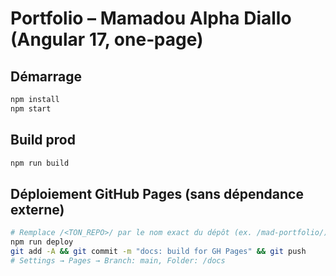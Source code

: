 # Portfolio – Mamadou Alpha Diallo (Angular 17, one‑page)

## Démarrage

```bash
npm install
npm start
```

## Build prod

```bash
npm run build
```

## Déploiement GitHub Pages (sans dépendance externe)

```bash
# Remplace /<TON_REPO>/ par le nom exact du dépôt (ex. /mad-portfolio/)
npm run deploy
git add -A && git commit -m "docs: build for GH Pages" && git push
# Settings → Pages → Branch: main, Folder: /docs
```
